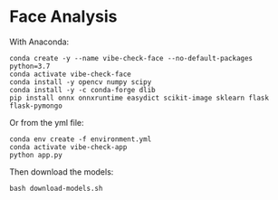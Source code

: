 # Face Analysis

With Anaconda:

```
conda create -y --name vibe-check-face --no-default-packages python=3.7
conda activate vibe-check-face
conda install -y opencv numpy scipy
conda install -y -c conda-forge dlib
pip install onnx onnxruntime easydict scikit-image sklearn flask flask-pymongo
```

Or from the yml file:

```
conda env create -f environment.yml
conda activate vibe-check-app
python app.py
```

Then download the models:

```
bash download-models.sh
```
